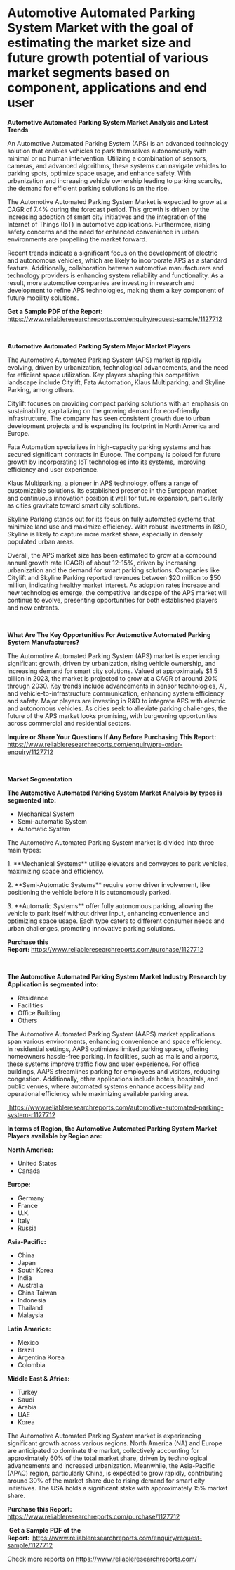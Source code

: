 <p><h1>Automotive Automated Parking System Market with the goal of estimating the market size and future growth potential of various market segments based on component, applications and end user</h1></p><p><strong>Automotive Automated Parking System Market Analysis and Latest Trends</strong></p>
<p><p>An Automotive Automated Parking System (APS) is an advanced technology solution that enables vehicles to park themselves autonomously with minimal or no human intervention. Utilizing a combination of sensors, cameras, and advanced algorithms, these systems can navigate vehicles to parking spots, optimize space usage, and enhance safety. With urbanization and increasing vehicle ownership leading to parking scarcity, the demand for efficient parking solutions is on the rise.</p><p>The Automotive Automated Parking System Market is expected to grow at a CAGR of 7.4% during the forecast period. This growth is driven by the increasing adoption of smart city initiatives and the integration of the Internet of Things (IoT) in automotive applications. Furthermore, rising safety concerns and the need for enhanced convenience in urban environments are propelling the market forward. </p><p>Recent trends indicate a significant focus on the development of electric and autonomous vehicles, which are likely to incorporate APS as a standard feature. Additionally, collaboration between automotive manufacturers and technology providers is enhancing system reliability and functionality. As a result, more automotive companies are investing in research and development to refine APS technologies, making them a key component of future mobility solutions.</p></p>
<p><strong>Get a Sample PDF of the Report:&nbsp;</strong> <a href="https://www.reliableresearchreports.com/enquiry/request-sample/1127712?utm_campaign=2295&utm_medium=2&utm_source=Github&utm_content=ia&utm_term=06032025&utm_id=automotive-automated-parking-system">https://www.reliableresearchreports.com/enquiry/request-sample/1127712</a></p>
<p>&nbsp;</p>
<p><strong>Automotive Automated Parking System Major Market Players</strong></p>
<p><p>The Automotive Automated Parking System (APS) market is rapidly evolving, driven by urbanization, technological advancements, and the need for efficient space utilization. Key players shaping this competitive landscape include Citylift, Fata Automation, Klaus Multiparking, and Skyline Parking, among others.</p><p>Citylift focuses on providing compact parking solutions with an emphasis on sustainability, capitalizing on the growing demand for eco-friendly infrastructure. The company has seen consistent growth due to urban development projects and is expanding its footprint in North America and Europe.</p><p>Fata Automation specializes in high-capacity parking systems and has secured significant contracts in Europe. The company is poised for future growth by incorporating IoT technologies into its systems, improving efficiency and user experience. </p><p>Klaus Multiparking, a pioneer in APS technology, offers a range of customizable solutions. Its established presence in the European market and continuous innovation position it well for future expansion, particularly as cities gravitate toward smart city solutions.</p><p>Skyline Parking stands out for its focus on fully automated systems that minimize land use and maximize efficiency. With robust investments in R&D, Skyline is likely to capture more market share, especially in densely populated urban areas.</p><p>Overall, the APS market size has been estimated to grow at a compound annual growth rate (CAGR) of about 12-15%, driven by increasing urbanization and the demand for smart parking solutions. Companies like Citylift and Skyline Parking reported revenues between $20 million to $50 million, indicating healthy market interest. As adoption rates increase and new technologies emerge, the competitive landscape of the APS market will continue to evolve, presenting opportunities for both established players and new entrants.</p></p>
<p>&nbsp;</p>
<p><strong>What Are The Key Opportunities For Automotive Automated Parking System Manufacturers?</strong></p>
<p><p>The Automotive Automated Parking System (APS) market is experiencing significant growth, driven by urbanization, rising vehicle ownership, and increasing demand for smart city solutions. Valued at approximately $1.5 billion in 2023, the market is projected to grow at a CAGR of around 20% through 2030. Key trends include advancements in sensor technologies, AI, and vehicle-to-infrastructure communication, enhancing system efficiency and safety. Major players are investing in R&D to integrate APS with electric and autonomous vehicles. As cities seek to alleviate parking challenges, the future of the APS market looks promising, with burgeoning opportunities across commercial and residential sectors.</p></p>
<p><strong>Inquire or Share Your Questions If Any Before Purchasing This Report:</strong> <a href="https://www.reliableresearchreports.com/enquiry/pre-order-enquiry/1127712?utm_campaign=2295&utm_medium=2&utm_source=Github&utm_content=ia&utm_term=06032025&utm_id=automotive-automated-parking-system">https://www.reliableresearchreports.com/enquiry/pre-order-enquiry/1127712</a></p>
<p>&nbsp;</p>
<p><strong>Market Segmentation</strong></p>
<p><strong>The Automotive Automated Parking System Market Analysis by types is segmented into:</strong></p>
<p><ul><li>Mechanical System</li><li>Semi-automatic System</li><li>Automatic System</li></ul></p>
<p><p>The Automotive Automated Parking System market is divided into three main types: </p><p>1. **Mechanical Systems** utilize elevators and conveyors to park vehicles, maximizing space and efficiency. </p><p>2. **Semi-Automatic Systems** require some driver involvement, like positioning the vehicle before it is autonomously parked. </p><p>3. **Automatic Systems** offer fully autonomous parking, allowing the vehicle to park itself without driver input, enhancing convenience and optimizing space usage. Each type caters to different consumer needs and urban challenges, promoting innovative parking solutions.</p></p>
<p><strong>Purchase this Report:&nbsp;</strong><a href="https://www.reliableresearchreports.com/purchase/1127712?utm_campaign=2295&utm_medium=2&utm_source=Github&utm_content=ia&utm_term=06032025&utm_id=automotive-automated-parking-system">https://www.reliableresearchreports.com/purchase/1127712</a></p>
<p>&nbsp;</p>
<p><strong>The Automotive Automated Parking System Market Industry Research by Application is segmented into:</strong></p>
<p><ul><li>Residence</li><li>Facilities</li><li>Office Building</li><li>Others</li></ul></p>
<p><p>The Automotive Automated Parking System (AAPS) market applications span various environments, enhancing convenience and space efficiency. In residential settings, AAPS optimizes limited parking space, offering homeowners hassle-free parking. In facilities, such as malls and airports, these systems improve traffic flow and user experience. For office buildings, AAPS streamlines parking for employees and visitors, reducing congestion. Additionally, other applications include hotels, hospitals, and public venues, where automated systems enhance accessibility and operational efficiency while maximizing available parking area.</p></p>
<p><a href="https://www.reliableresearchreports.com/automotive-automated-parking-system-r1127712?utm_campaign=2295&utm_medium=2&utm_source=Github&utm_content=ia&utm_term=06032025&utm_id=automotive-automated-parking-system">&nbsp;https://www.reliableresearchreports.com/automotive-automated-parking-system-r1127712</a></p>
<p><strong>In terms of Region, the Automotive Automated Parking System Market Players available by Region are:</strong></p>
<p>
    <p> <strong> North America: </strong>
        <ul>
            <li>United States</li>
            <li>Canada</li>
        </ul>
        </p> 
    <p> <strong> Europe: </strong>
        <ul>
            <li>Germany</li>
            <li>France</li>
            <li>U.K.</li>
            <li>Italy</li>
            <li>Russia</li>
        </ul>
        </p> 
    <p> <strong> Asia-Pacific: </strong>
        <ul>
            <li>China</li>
            <li>Japan</li>
            <li>South Korea</li>
            <li>India</li>
            <li>Australia</li>
            <li>China Taiwan</li>
            <li>Indonesia</li>
            <li>Thailand</li>
            <li>Malaysia</li>
        </ul>
        </p> 
    <p> <strong> Latin America: </strong>
        <ul>
            <li>Mexico</li>
            <li>Brazil</li>
            <li>Argentina Korea</li>
            <li>Colombia</li>
        </ul>
        </p> 
    <p> <strong> Middle East & Africa: </strong>
        <ul>
            <li>Turkey</li>
            <li>Saudi</li>
            <li>Arabia</li>
            <li>UAE</li>
            <li>Korea</li>
        </ul>
    </p>
    </p>
<p><p>The Automotive Automated Parking System market is experiencing significant growth across various regions. North America (NA) and Europe are anticipated to dominate the market, collectively accounting for approximately 60% of the total market share, driven by technological advancements and increased urbanization. Meanwhile, the Asia-Pacific (APAC) region, particularly China, is expected to grow rapidly, contributing around 30% of the market share due to rising demand for smart city initiatives. The USA holds a significant stake with approximately 15% market share.</p></p>
<p><strong>Purchase this Report: </strong><a href="https://www.reliableresearchreports.com/purchase/1127712?utm_campaign=2295&utm_medium=2&utm_source=Github&utm_content=ia&utm_term=06032025&utm_id=automotive-automated-parking-system">https://www.reliableresearchreports.com/purchase/1127712</a></p>
<p>&nbsp;<strong>Get a Sample PDF of the Report:&nbsp;&nbsp;</strong><a href="https://www.reliableresearchreports.com/enquiry/request-sample/1127712?utm_campaign=2295&utm_medium=2&utm_source=Github&utm_content=ia&utm_term=06032025&utm_id=automotive-automated-parking-system">https://www.reliableresearchreports.com/enquiry/request-sample/1127712</a></p>
<p><strong></strong></p>
<p>Check more reports on <a href="https://www.reliableresearchreports.com/?utm_campaign=2295&utm_medium=2&utm_source=Github&utm_content=ia&utm_term=06032025&utm_id=automotive-automated-parking-system">https://www.reliableresearchreports.com/</a></p>